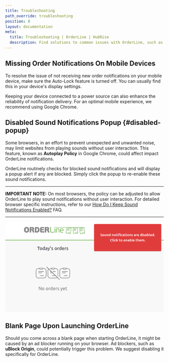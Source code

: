 ```yaml
---
title: Troubleshooting
path_override: troubleshooting
position: 8
layout: documentation
meta:
  title: Troubleshooting | OrderLine | HubRise
  description: Find solutions to common issues with OrderLine, such as missing order notifications on mobile devices, disabled sound notifications, and a blank page upon launch. Our guide includes clear, user-friendly instructions and essential tips to enhance your user experience.
---
```


## Missing Order Notifications On Mobile Devices

To resolve the issue of not receiving new order notifications on your mobile device, make sure the Auto-Lock feature is turned off. You can usually find this in your device's display settings.

Keeping your device connected to a power source can also enhance the reliability of notification delivery. For an optimal mobile experience, we recommend using Google Chrome.

## Disabled Sound Notifications Popup {#disabled-popup}

Some browsers, in an effort to prevent unexpected and unwanted noise, may limit websites from playing sounds without user interaction. This feature, known as **Autoplay Policy** in Google Chrome, could affect impact OrderLine notifications.

OrderLine routinely checks for blocked sound notifications and will display a popup alert if any are blocked. Simply click the popup to re-enable these sound notifications.

---

**IMPORTANT NOTE:** On most browsers, the policy can be adjusted to allow OrderLine to play sound notifications without user interaction. For detailed browser specific instructions, refer to our [How Do I Keep Sound Notifications Enabled?](/apps/orderline/faqs/keep-sound-notifications-enabled) FAQ.

---

![Sound Notification Popup](./images/038-2x-sound-notifications-popup.png)

## Blank Page Upon Launching OrderLine

Should you come across a blank page when starting OrderLine, it might be caused by an ad blocker running on your browser. Ad blockers, such as **uBlock Origin**, could potentially trigger this problem. We suggest disabling it specifically for OrderLine.
